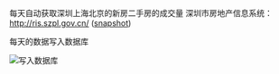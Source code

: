 每天自动获取深圳上海北京的新房二手房的成交量
深圳市房地产信息系统：http://ris.szpl.gov.cn/
([snapshot](http://www.30daydo.com/uploads/article/20161012/a174e3e3ea03c9c2f275c2c05ea83dd3.PNG))

每天的数据写入数据库

![写入数据库](resource/pic1.PNG "Hello")

[snapshot]: http://www.30daydo.com/uploads/article/20161012/a174e3e3ea03c9c2f275c2c05ea83dd3.PNG
